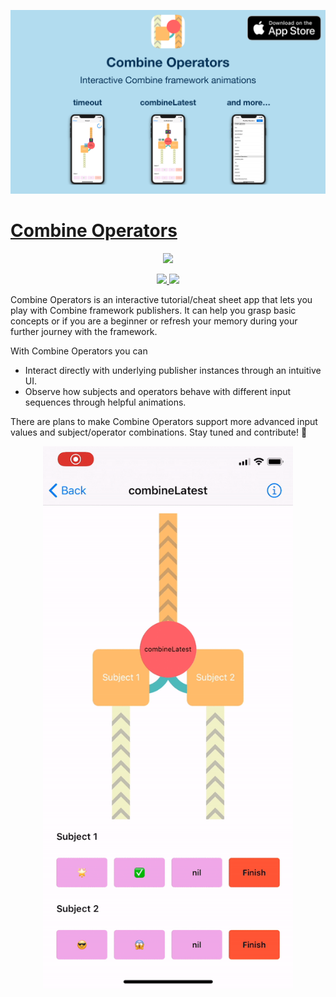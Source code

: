 <p align="center">
<a target="_blank" rel="noopener noreferrer" href="https://apps.apple.com/app/combine-operators/id1507756027">
<img src="https://github.com/cocoatoucher/CombineOperators/raw/master/Docs/promo.png" max-width="80%" alt="Combine Operators App Store"/>
</p>

# Combine Operators

<p align="center">
<img src="https://img.shields.io/badge/Swift-5.0-orange.svg"/>
</p>
<p align="center">
<a href="https://twitter.com/intent/follow?screen_name=glideengine">
<img src="https://img.shields.io/twitter/follow/glideengine.svg?label=Follow"/>
</a>
<img src="https://img.shields.io/badge/PRs-welcome-brightgreen.svg?style=flat-square"/>
</p>

Combine Operators is an interactive tutorial/cheat sheet app that lets you play with Combine framework publishers. It can help you grasp basic concepts or if you are a beginner or refresh your memory during your further journey with the framework.

With Combine Operators you can
- Interact directly with underlying publisher instances through an intuitive UI.
- Observe how subjects and operators behave with different input sequences through helpful animations.

There are plans to make Combine Operators support more advanced input values and subject/operator combinations. Stay tuned and contribute! 🙌

<p align="center">
<a target="_blank" rel="noopener noreferrer" href="https://apps.apple.com/app/combine-operators/id1507756027">
<img src="https://github.com/cocoatoucher/CombineOperators/raw/master/Docs/interactivecombine.gif" width="400" max-width="60%" alt="A glimpse of the app's interactive features">
</a>
</p>


